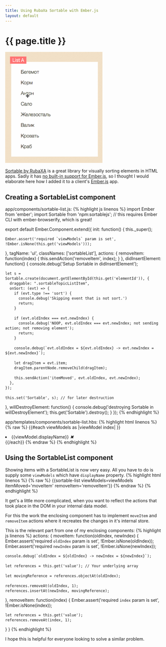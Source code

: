 ```yaml
---
title: Using RubaXa Sortable with Ember.js
layout: default
---
```


# {{ page.title }}

<img src="/assets/posts/Sortable.gif" width="314">

[Sortable by RubaXA](http://rubaxa.github.io/Sortable/) is a great library for visually sorting elements in HTML apps.
Sadly it has [no built-in support for Ember.js](https://github.com/RubaXa/Sortable/issues/175), so I thought I would elaborate here how I added it to a client's [Ember.js](http://emberjs.com/) app.

## Creating a SortableList component

app/components/sortable-list.js:
{% highlight js linenos %}
import Ember from 'ember';
import Sortable from 'npm:sortablejs'; // this requires Ember CLI with ember-browserify, which is great!

export default Ember.Component.extend({
  init: function() {
    this._super();

    Ember.assert('required `viewModels` param is set', !Ember.isNone(this.get('viewModels')));
  },
  tagName: 'ul',
  classNames: ['sortableList'],
  actions: {
    removeItem: function(index) {
      this.sendAction('removeItem', index);
    }
  },
  didInsertElement: function() {
    console.debug('Setup Sortable in didInsertElement');

    let s = Sortable.create(document.getElementById(this.get('elementId')), {
      draggable: ".sortableTopicListItem",
      onSort: (evt) => {
        if (evt.type !== 'sort') {
          console.debug('Skipping event that is not sort.')
          return;
        }

        if (evt.oldIndex === evt.newIndex) {
          console.debug('NOOP, evt.oldIndex === evt.newIndex; not sending action; not removing element');
          return;
        }

        console.debug(`evt.oldIndex = ${evt.oldIndex} -> evt.newIndex = ${evt.newIndex}`);

        let dragItem = evt.item;
        dragItem.parentNode.removeChild(dragItem);

        this.sendAction('itemMoved', evt.oldIndex, evt.newIndex);
      },
    });

    this.set('Sortable', s); // for later destruction
  },
  willDestroyElement: function() {
    console.debug('destroying Sortable in willDestroyElement');
    this.get('Sortable').destroy();
  }
});
{% endhighlight %}

app/templates/components/sortable-list.hbs:
{% highlight html linenos %}
{% raw %}
{{#each viewModels as |viewModel index| }}
  <li class="sortableTopicListItem">
    {{viewModel.displayName}}
    <i {{action removeItem index}} class="remove">✖</i>
  </li>
{{/each}}
{% endraw %}
{% endhighlight %}

## Using the SortableList component

Showing items with a SortableList is now very easy. All you have to do is supply some `viewModels` which have `displayName` property.
{% highlight html linenos %}
{% raw %}
{{sortable-list viewModels=viewModels itemMoved='moveItem' removeItem='removeItem'}}
{% endraw %}
{% endhighlight %}

It get's a little more complicated, when you want to reflect the actions that took place in the DOM in your internal data model.

For this the work the enclosing component has to implement `moveItem` and `removeItem` actions where it recreates the changes in it's internal store.

This is the relevant part from one of my enclosing components:
{% highlight js linenos %}
actions: {
  moveItem: function(oldIndex, newIndex) {
    Ember.assert('required `oldIndex` param is set', !Ember.isNone(oldIndex));
    Ember.assert('required `newIndex` param is set', !Ember.isNone(newIndex));

    console.debug(`oldIndex = ${oldIndex} -> newIndex = ${newIndex}`);

    let references = this.get('value'); // Your underlying array

    let movingReference = references.objectAt(oldIndex);

    references.removeAt(oldIndex, 1);
    references.insertAt(newIndex, movingReference);
  },
  removeItem: function(index) {
    Ember.assert('required `index` param is set', !Ember.isNone(index));

    let references = this.get('value');
    references.removeAt(index, 1);
  }
}
{% endhighlight %}

I hope this is helpful for everyone looking to solve a similar problem.
